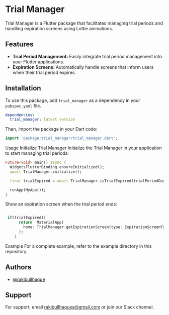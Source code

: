 # Trial Manager

Trial Manager is a Flutter package that facilitates managing trial periods and handling expiration screens using Lottie animations.

## Features

- **Trial Period Management:** Easily integrate trial period management into your Flutter applications.
- **Expiration Screens:** Automatically handle screens that inform users when their trial period expires.


## Installation

To use this package, add `trial_manager` as a dependency in your `pubspec.yaml` file.

```yaml
dependencies:
  trial_manager: latest version

```
Then, import the package in your Dart code:
```dart
import 'package:trial_manager/trial_manager.dart';

```

Usage
Initialize Trial Manager
Initialize the Trial Manager in your application to start managing trial periods:

```dart 
Future<void> main() async {
  WidgetsFlutterBinding.ensureInitialized();
  await TrialManager.initialize();

  final trialExpired = await TrialManager.isTrialExpired(trialPeriodDays: 12); // 30 days by default

  runApp(MyApp());
}

```

Show an expiration screen when the trial period ends:

```dart

 if(trialExpired){
      return  MaterialApp(
        home: TrialManager.getExpirationScreen(type: ExpirationScreenType.type1 ), // default screen tyep1
      );
    }
```

Example
For a complete example, refer to the example directory in this repository.




## Authors

- [@rakibullhaque](https://github.com/hydrationnirob)


## Support

For support, email rakibullhaques@gmail.com or join our Slack channel.

